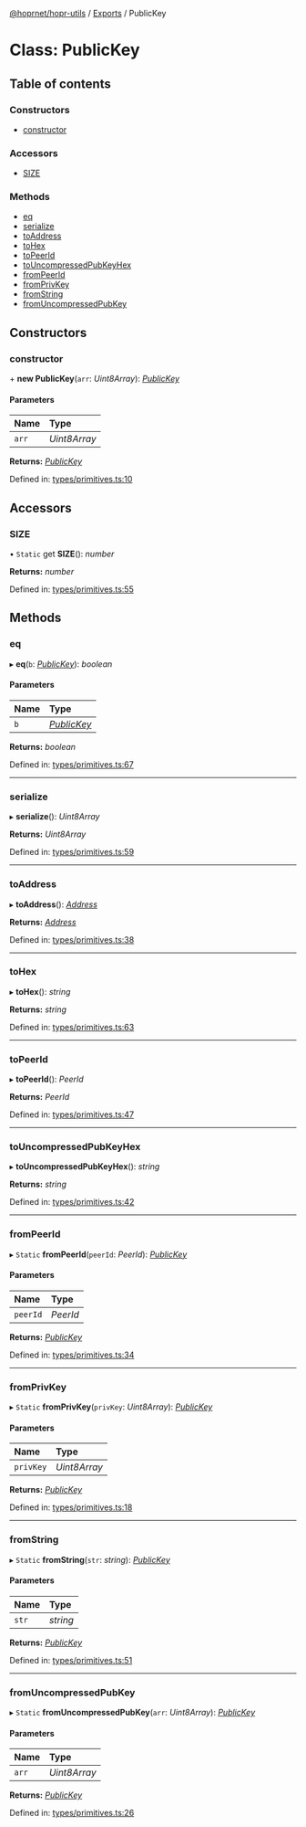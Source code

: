 [@hoprnet/hopr-utils](../README.md) / [Exports](../modules.md) / PublicKey

# Class: PublicKey

## Table of contents

### Constructors

- [constructor](publickey.md#constructor)

### Accessors

- [SIZE](publickey.md#size)

### Methods

- [eq](publickey.md#eq)
- [serialize](publickey.md#serialize)
- [toAddress](publickey.md#toaddress)
- [toHex](publickey.md#tohex)
- [toPeerId](publickey.md#topeerid)
- [toUncompressedPubKeyHex](publickey.md#touncompressedpubkeyhex)
- [fromPeerId](publickey.md#frompeerid)
- [fromPrivKey](publickey.md#fromprivkey)
- [fromString](publickey.md#fromstring)
- [fromUncompressedPubKey](publickey.md#fromuncompressedpubkey)

## Constructors

### constructor

\+ **new PublicKey**(`arr`: *Uint8Array*): [*PublicKey*](publickey.md)

#### Parameters

| Name | Type |
| :------ | :------ |
| `arr` | *Uint8Array* |

**Returns:** [*PublicKey*](publickey.md)

Defined in: [types/primitives.ts:10](https://github.com/jlherren/hoprnet/blob/master/packages/utils/src/types/primitives.ts#L10)

## Accessors

### SIZE

• `Static` get **SIZE**(): *number*

**Returns:** *number*

Defined in: [types/primitives.ts:55](https://github.com/jlherren/hoprnet/blob/master/packages/utils/src/types/primitives.ts#L55)

## Methods

### eq

▸ **eq**(`b`: [*PublicKey*](publickey.md)): *boolean*

#### Parameters

| Name | Type |
| :------ | :------ |
| `b` | [*PublicKey*](publickey.md) |

**Returns:** *boolean*

Defined in: [types/primitives.ts:67](https://github.com/jlherren/hoprnet/blob/master/packages/utils/src/types/primitives.ts#L67)

___

### serialize

▸ **serialize**(): *Uint8Array*

**Returns:** *Uint8Array*

Defined in: [types/primitives.ts:59](https://github.com/jlherren/hoprnet/blob/master/packages/utils/src/types/primitives.ts#L59)

___

### toAddress

▸ **toAddress**(): [*Address*](address.md)

**Returns:** [*Address*](address.md)

Defined in: [types/primitives.ts:38](https://github.com/jlherren/hoprnet/blob/master/packages/utils/src/types/primitives.ts#L38)

___

### toHex

▸ **toHex**(): *string*

**Returns:** *string*

Defined in: [types/primitives.ts:63](https://github.com/jlherren/hoprnet/blob/master/packages/utils/src/types/primitives.ts#L63)

___

### toPeerId

▸ **toPeerId**(): *PeerId*

**Returns:** *PeerId*

Defined in: [types/primitives.ts:47](https://github.com/jlherren/hoprnet/blob/master/packages/utils/src/types/primitives.ts#L47)

___

### toUncompressedPubKeyHex

▸ **toUncompressedPubKeyHex**(): *string*

**Returns:** *string*

Defined in: [types/primitives.ts:42](https://github.com/jlherren/hoprnet/blob/master/packages/utils/src/types/primitives.ts#L42)

___

### fromPeerId

▸ `Static` **fromPeerId**(`peerId`: *PeerId*): [*PublicKey*](publickey.md)

#### Parameters

| Name | Type |
| :------ | :------ |
| `peerId` | *PeerId* |

**Returns:** [*PublicKey*](publickey.md)

Defined in: [types/primitives.ts:34](https://github.com/jlherren/hoprnet/blob/master/packages/utils/src/types/primitives.ts#L34)

___

### fromPrivKey

▸ `Static` **fromPrivKey**(`privKey`: *Uint8Array*): [*PublicKey*](publickey.md)

#### Parameters

| Name | Type |
| :------ | :------ |
| `privKey` | *Uint8Array* |

**Returns:** [*PublicKey*](publickey.md)

Defined in: [types/primitives.ts:18](https://github.com/jlherren/hoprnet/blob/master/packages/utils/src/types/primitives.ts#L18)

___

### fromString

▸ `Static` **fromString**(`str`: *string*): [*PublicKey*](publickey.md)

#### Parameters

| Name | Type |
| :------ | :------ |
| `str` | *string* |

**Returns:** [*PublicKey*](publickey.md)

Defined in: [types/primitives.ts:51](https://github.com/jlherren/hoprnet/blob/master/packages/utils/src/types/primitives.ts#L51)

___

### fromUncompressedPubKey

▸ `Static` **fromUncompressedPubKey**(`arr`: *Uint8Array*): [*PublicKey*](publickey.md)

#### Parameters

| Name | Type |
| :------ | :------ |
| `arr` | *Uint8Array* |

**Returns:** [*PublicKey*](publickey.md)

Defined in: [types/primitives.ts:26](https://github.com/jlherren/hoprnet/blob/master/packages/utils/src/types/primitives.ts#L26)
